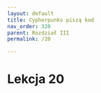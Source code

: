 ```yaml
---
layout: default
title: Cypherpunks piszą kod
nav_order: 320
parent: Rozdział III
permalink: /20

---
```


# Lekcja 20